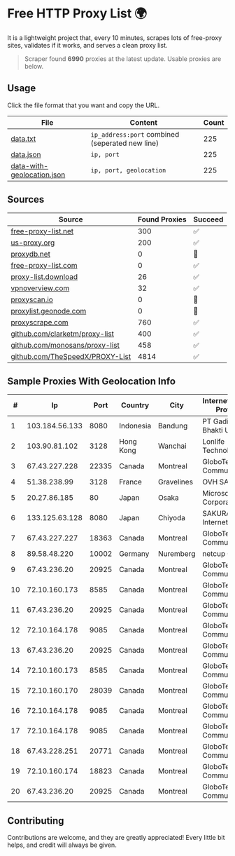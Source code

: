 
# Free HTTP Proxy List 🌍

It is a lightweight project that, every 10 minutes, scrapes lots of free-proxy sites, validates if it works, and serves a clean proxy list.


> Scraper found **6990** proxies at the latest update. Usable proxies are below.

## Usage

Click the file format that you want and copy the URL.


|File|Content|Count|
|----|-------|-----|
|[data.txt](https://raw.githubusercontent.com/themiralay/Proxy-List-World/master/data.txt)|`ip_address:port` combined (seperated new line)|225|
|[data.json](https://raw.githubusercontent.com/themiralay/Proxy-List-World/master/data.json)|`ip, port`|225|
|[data-with-geolocation.json](https://raw.githubusercontent.com/themiralay/Proxy-List-World/master/data-with-geolocation.json)|`ip, port, geolocation`|225|

## Sources

|Source|Found Proxies|Succeed|
|------|-------------|-------|
|[free-proxy-list.net](https://free-proxy-list.net)|300|✅|
|[us-proxy.org](https://www.us-proxy.org)|200|✅|
|[proxydb.net](http://proxydb.net)|0|🚫|
|[free-proxy-list.com](https://free-proxy-list.com/?page=&port=&type%5B%5D=http&type%5B%5D=https&up_time=0&search=Search)|0|✅|
|[proxy-list.download](https://www.proxy-list.download/HTTP)|26|✅|
|[vpnoverview.com](https://vpnoverview.com/privacy/anonymous-browsing/free-proxy-servers)|32|✅|
|[proxyscan.io](https://www.proxyscan.io)|0|🚫|
|[proxylist.geonode.com](https://proxylist.geonode.com/api/proxy-list?limit=300&page=1&sort_by=lastChecked&sort_type=desc&protocols=http,https)|0|🚫|
|[proxyscrape.com](https://api.proxyscrape.com/v2/?request=displayproxies&protocol=http&timeout=10000&country=all&ssl=all&anonymity=all)|760|✅|
|[github.com/clarketm/proxy-list](https://raw.githubusercontent.com/clarketm/proxy-list/master/proxy-list-raw.txt)|400|✅|
|[github.com/monosans/proxy-list](https://raw.githubusercontent.com/monosans/proxy-list/main/proxies/http.txt)|458|✅|
|[github.com/TheSpeedX/PROXY-List](https://raw.githubusercontent.com/TheSpeedX/PROXY-List/master/http.txt)|4814|✅|


## Sample Proxies With Geolocation Info

|#|Ip|Port|Country|City|Internet Service Provider|
|-|--|----|-------|----|-------------------------|
|1|103.184.56.133|8080|Indonesia|Bandung|PT Gading Bhakti Utama|
|2|103.90.81.102|3128|Hong Kong|Wanchai|Lonlife Technology Co.|
|3|67.43.227.228|22335|Canada|Montreal|GloboTech Communications|
|4|51.38.238.99|3128|France|Gravelines|OVH SAS|
|5|20.27.86.185|80|Japan|Osaka|Microsoft Corporation|
|6|133.125.63.128|8080|Japan|Chiyoda|SAKURA Internet Inc.|
|7|67.43.227.227|18363|Canada|Montreal|GloboTech Communications|
|8|89.58.48.220|10002|Germany|Nuremberg|netcup GmbH|
|9|67.43.236.20|20925|Canada|Montreal|GloboTech Communications|
|10|72.10.160.173|8585|Canada|Montreal|GloboTech Communications|
|11|67.43.236.20|20925|Canada|Montreal|GloboTech Communications|
|12|72.10.164.178|9085|Canada|Montreal|GloboTech Communications|
|13|67.43.236.20|20925|Canada|Montreal|GloboTech Communications|
|14|72.10.160.173|8585|Canada|Montreal|GloboTech Communications|
|15|72.10.160.170|28039|Canada|Montreal|GloboTech Communications|
|16|72.10.164.178|9085|Canada|Montreal|GloboTech Communications|
|17|72.10.164.178|9085|Canada|Montreal|GloboTech Communications|
|18|67.43.228.251|20771|Canada|Montreal|GloboTech Communications|
|19|72.10.160.174|18823|Canada|Montreal|GloboTech Communications|
|20|67.43.236.20|20925|Canada|Montreal|GloboTech Communications|



## Contributing

Contributions are welcome, and they are greatly appreciated! Every
little bit helps, and credit will always be given.

